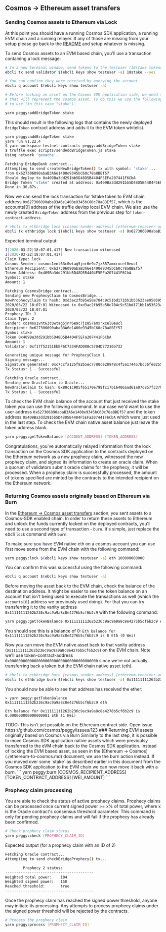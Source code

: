 ## Cosmos -> Ethereum asset transfers

### Sending Cosmos assets to Ethereum via Lock

At this point you should have a running Cosmos SDK application, a running EVM chain and a running relayer. If any of those are missing from your setup please go back to the [README](../README.md) and setup whatever is missing.

To send Cosmos assets to an EVM based chain, you'll use a transaction containing a lock message:

```bash
# In a new terminal window, send tokens to the testuser (10stake tokens)
ebcli tx send validator $(ebcli keys show testuser -a) 10stake --yes

# You can confirm they were received by querying the account
ebcli q account $(ebcli keys show testuser -a)

# Before locking an asset on the Cosmos SDK application side, we need to also deploy a token on the EVM chain 
# that will represent the cosmos asset. To do this we use the following EVM command with the token name we'd like 
# to use (in this case "stake"):

yarn peggy:addBridgeToken stake

```
This should result in the following logs that contains the newly deployed `BridgeToken` contract address and adds it to the EVM token whitelist.

```bash
yarn peggy:addBridgeToken stake
yarn run v1.22.4
$ yarn workspace testnet-contracts peggy:addBridgeToken stake
$ truffle exec scripts/sendAddBridgeToken.js stake
Using network 'ganache'.

Fetching BridgeBank contract...
Attempting to send createNewBridgeToken() tx with symbol: 'stake'...
from 0x627306090abaB3A6e1400e9345bC60c78a8BEf57
Should deploy to 0x409Ba3dd291bb5D48D5B4404F5EFa207441F6CbA
Bridge Token "stake" created at address: 0x409Ba3dd291bb5D48D5B4404F5EFa207441F6CbA
Done in 30.87s.
```

Now we can send the lock transaction for 1stake token to EVM chain address `0x627306090abaB3A6e1400e9345bC60c78a8BEf57`, which is the accounts[0] address of the truffle devlop local EVM chain. We also use the newly created `BridgeToken` address from the previous step for `token-contract-address`.

```bash
# ebcli tx ethbridge lock [cosmos-sender-address] [ethereum-receiver-address] [amount] --ethereum-chain-id [ethereum-chain-id] --token-contract-address [token-contract-address] [flags]
ebcli tx ethbridge lock $(ebcli keys show testuser -a) 0x627306090abaB3A6e1400e9345bC60c78a8BEf57 1stake --ethereum-chain-id 3 --token-contract-address 0x409Ba3dd291bb5D48D5B4404F5EFa207441F6CbA --from testuser --yes
```

Expected terminal output:

```bash
I[2020-03-22|18:07:01.417] New transaction witnessed                    
I[2020-03-22|18:07:01.417] 
Claim Type: lock
Cosmos Sender: cosmos1vnt63c0wtag5jnr6e9c7jz857amxrxcel0eucl
Ethereum Recipient: 0x627306090abaB3A6e1400e9345bC60c78a8BEf57
Token Address: 0x409Ba3dd291bb5D48D5B4404F5EFa207441F6CbA
Symbol: stake
Amount: 1

Fetching CosmosBridge contract...
Sending new ProphecyClaim to CosmosBridge...
NewProphecyClaim tx hash: 0xd3ac2fb95e58e704c9c51bd171bb1b53623ae9505958105c86c09681bef46ec0
2020/03/22 18:07:01 Witnessed tx 0xd3ac2fb95e58e704c9c51bd171bb1b53623ae9505958105c86c09681bef46ec0 on block 17
2020/03/22 18:07:01 
Prophecy ID: 1
Claim Type: 2
Sender: cosmos1vnt63c0wtag5jnr6e9c7jz857amxrxcel0eucl
Recipient: 0x627306090abaB3A6e1400e9345bC60c78a8BEf57
Symbol stake
Token 0x409Ba3dd291bb5D48D5B4404F5EFa207441F6CbA
Amount: 1
Validator: 0xf17f52151EbEF6C7334FAD080c5704D77216b732

Generating unique message for ProphecyClaim 1
Signing message...
Signature generated: 0xc7ccfa125f92b5ec7780ce20948c4f5a174457bc3bfe025554507003fd42dcb67be0ea6e48c9a5493d2e63ea048f40ba81abd02945ac9ae8c69cc74409b2a14000
Tx Status: 1 - Successful

Fetching Oracle contract...
Sending new OracleClaim to Oracle...
NewOracleClaim tx hash: 0x89c1c905f65170e799fc17b16406aad61e07c857f3379190829f5fd5f9a157d9
Tx Status: 1 - Successful
```

To check the EVM chain balance of the account that just received the stake token you can use the following command. In our case we'd want to use the user address `0x627306090abaB3A6e1400e9345bC60c78a8BEf57` and the token address `0x409Ba3dd291bb5D48D5B4404F5EFa207441F6CbA` which were just used in the last step. To check the EVM chain native asset balance just leave the token address blank.
```bash
yarn peggy:getTokenBalance [ACCOUNT_ADDRESS] [TOKEN_ADDRESS]
```

Congratulations, you've automatically relayed information from the lock transaction on the Cosmos SDK application to the contracts deployed on the Ethereum network as a new prophecy claim, witnessed the new prophecy claim, and signed its information to create an oracle claim. When a quorum of validators submit oracle claims for the prophecy, it will be processed. When a prophecy claim is successfully processed, the amount of tokens specified are minted by the contracts to the intended recipient on the Ethereum network.

### Returning Cosmos assets originally based on Ethereum via Burn

In the [Ethereum -> Cosmos asset transfers](./ethereum-to-cosmos.md) section, you sent assets to a Cosmos-SDK enabled chain. In order to return these assets to Ethereum and unlock the funds currently locked on the deployed contracts, you'll need to use a second type of transaction - `burn`. It's simple, just replace the ebcli `lock` command with `burn`:

To make sure you have EVM native eth on a cosmos account you can use first move some from the EVM chain with the following command:

```bash
yarn peggy:lock $(ebcli keys show testuser -a) eth 100000000000                                       
```
You can confirm this was successful using the following command:
```bash
ebcli q account $(ebcli keys show testuser -a)
```

Before moving the asset back to the EVM chain, check the balance of the destination address. It might be easier to see the token balance on an account that isn't being used to execute the transactions as well (which the `accounts[0]` address we previously used doing). For that you can try transferring it to the vanity address `0x11111111262b236c9ac9a9a8c8e4276b5cf6b2c9` with the following command:

```bash
yarn peggy:getTokenBalance 0x11111111262b236c9ac9a9a8c8e4276b5cf6b2c9 eth
```
You should see this is a balance of 0: `Eth balance for 0x11111111262b236c9ac9a9a8c8e4276b5cf6b2c9 is 0 Eth (0 Wei)`

Now you can move the EVM native asset back to that vanity address (`0x11111111262b236c9ac9a9a8c8e4276b5cf6b2c9`) on the EVM chain. Note we'll use token-contract-address `0x0000000000000000000000000000000000000000` since we're not actually transferring back a token but the EVM chain native asset (eth).

```bash
# ebcli tx ethbridge burn [cosmos-sender-address] [ethereum-receiver-address] [amount] --ethereum-chain-id [ethereum-chain-id] --token-contract-address [token-contract-address] [flags]
ebcli tx ethbridge burn $(ebcli keys show testuser -a) 0x11111111262b236c9ac9a9a8c8e4276b5cf6b2c9 1eth  --ethereum-chain-id 3 --token-contract-address 0x0000000000000000000000000000000000000000 --from testuser --yes
```

You should now be able to see that address has received the ether:
```
> yarn peggy:getTokenBalance 0x11111111262b236c9ac9a9a8c8e4276b5cf6b2c9 eth

Eth balance for 0x11111111262b236c9ac9a9a8c8e4276b5cf6b2c9 is 0.000000000000000001 Eth (1 Wei)
```

<!-->
TODO: This isn't yet possible on the Ethereum contract side. Open issue https://github.com/cosmos/peggy/issues/123
### Returning EVM assets originally based on Cosmos via Burn

Similarly to the last step, it is possible to move Cosmos SDK application native assets which were previoulsy transferred to the eVM chain back to the Cosmos SDK application. Instead of locking the EVM based asset, as seen in the [Ethereum -> Cosmos](./ethereum-to-cosmos.md) document, we use the burn action instead. If you moved over some `stake` as described earlier in this document from the Cosmos SDK application to the EVM chain we can now move it back with a burn.

```
yarn peggy:burn [COSMOS_RECIPIENT_ADDRESS] [TOKEN_CONTRACT_ADDRESS] [WEI_AMOUNT]
```<!-->


### Prophecy claim processing

You are able to check the status of active prophecy claims. Prophecy claims can be processed once current signed power >= x% of total power, where x is the Oracle contract's consensus threshold parameter. This command is only for pending prophecy claims and will fail if the prophecy has already been confirmed.

```bash
# Check prophecy claim status
yarn peggy:check [PROPHECY_CLAIM_ID]
```

Expected output (for a prophecy claim with an ID of 2)

```bash
Fetching Oracle contract...
Attempting to send checkBridgeProphecy() tx...

        Prophecy 2 status:
----------------------------------------
Weighted total power:    104
Weighted signed power:   150
Reached threshold:       true
----------------------------------------
```   

Once the prophecy claim has reached the signed power threshold, anyone may initiate its processing. Any attempts to process prophecy claims under the signed power threshold will be rejected by the contracts.   

```bash
# Process the prophecy claim
yarn peggy:process [PROPHECY_CLAIM_ID]
```